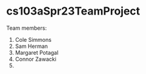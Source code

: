 # cs103aSpr23TeamProject

Team members:
1. Cole Simmons
2. Sam Herman
3. Margaret Potagal
4. Connor Zawacki
5.
